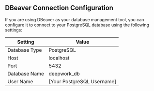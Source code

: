 

## DBeaver Connection Configuration

If you are using DBeaver as your database management tool, you can configure it to connect to your PostgreSQL database using the following settings:

| Setting             | Value                                     |
|---------------------|-------------------------------------------|
| Database Type       | PostgreSQL                                |
| Host                | localhost                                 |
| Port                | 5432                                      |
| Database Name       | deepwork_db                               |
| User Name           | [Your PostgreSQL Username]                |